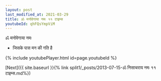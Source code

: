 ```yaml
---
layout: post
last_modified_at: 2021-03-29
title: ॐ मनोवेगाया नमः ११ टाइम्स
youtubeId: qhFQsYmpViM
---
```

 
 
 ॐ मनोवेगाया नमः  
 
 -  जिसके पास मन की गति है 
 
  
 
  
 
 
 
 
 
 


{% include youtubePlayer.html id=page.youtubeId %}
 
[Next]({{ site.baseurl }}{% link  split1/_posts/2013-07-15-ॐ निसाचराय नमः ११ टाइम्स.md%})
 
